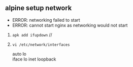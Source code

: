 ## alpine setup network
 * ERROR: networking failed to start  
 * ERROR: cannot start nginx as networking would not start  

1. `apk add ifupdown` // 
2. `vi /etc/network/interfaces`  

    auto lo  
    iface lo inet loopback
